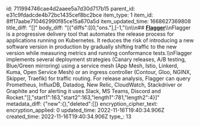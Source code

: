 id: 711994746cae4d2aaee5a7d30d717b15
parent_id: e31c9fdadcde4b72bc1435cef8bc2bce
item_type: 1
item_id: 8ff17aabe710462990f85ce15a670a5d
item_updated_time: 1668627369808
title_diff: "[]"
body_diff: "[{\"diffs\":[[0,\"ons.\"],[-1,\"\\\n\\\n## [**Flagger**](https://docs.flagger.app/)\\\nFlagger is a progressive delivery tool that automates the release process for applications running on Kubernetes. It reduces the risk of introducing a new software version in production by gradually shifting traffic to the new version while measuring metrics and running conformance tests.\\\nFlagger implements several deployment strategies (Canary releases, A/B testing, Blue/Green mirroring) using a service mesh (App Mesh, Istio, Linkerd, Kuma, Open Service Mesh) or an ingress controller (Contour, Gloo, NGINX, Skipper, Traefik) for traffic routing. For release analysis, Flagger can query Prometheus, InfluxDB, Datadog, New Relic, CloudWatch, Stackdriver or Graphite and for alerting it uses Slack, MS Teams, Discord and Rocket.\"]],\"start1\":163,\"start2\":163,\"length1\":781,\"length2\":4}]"
metadata_diff: {"new":{},"deleted":[]}
encryption_cipher_text: 
encryption_applied: 0
updated_time: 2022-11-16T19:40:34.906Z
created_time: 2022-11-16T19:40:34.906Z
type_: 13
